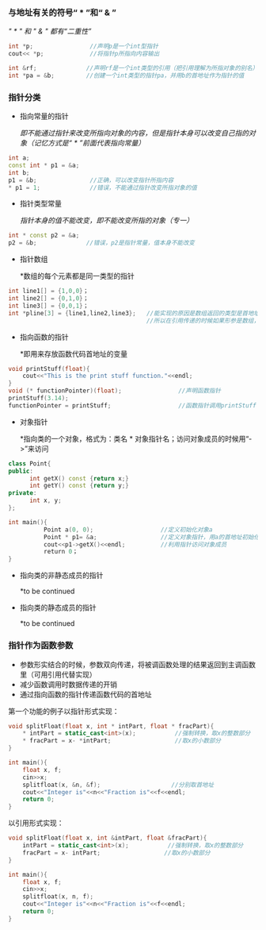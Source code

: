 ### 与地址有关的符号“ * ”和“ & ”
*" * "  和 " & " 都有“二重性”*
```c++
int *p;                //声明p是一个int型指针
cout<< *p;             //将指针p所指向内容输出

int &rf;              //声明rf是一个int类型的引用（把引用理解为所指对象的别名）
int *pa = &b;         //创建一个int类型的指针pa，并用b的首地址作为指针的值
```
### 指针分类
* 指向常量的指针

  *即不能通过指针来改变所指向对象的内容，但是指针本身可以改变自己指的对象（记忆方式是“ * ”前面代表指向常量）*

```c++
int a;
const int * p1 = &a;        
int b;
p1 = &b;               //正确，可以改变指针所指内容
* p1 = 1;              //错误，不能通过指针改变所指对象的值
```

* 指针类型常量

  *指针本身的值不能改变，即不能改变所指的对象（专一）*
```c++
int * const p2 = &a;
p2 = &b;              //错误，p2是指针常量，值本身不能改变
```

* 指针数组

  *数组的每个元素都是同一类型的指针
```c++
int line1[] = {1,0,0}；
int line2[] = {0,1,0}；
int line3[] = {0,0,1}；
int *pline[3] = {line1,line2,line3};   //能实现的原因是数组返回的类型是首地址,
                                       //所以在引用传递的时候如果形参是数组，不用加引用&
```

* 指向函数的指针

  *即用来存放函数代码首地址的变量
```c++
void printStuff(float){
    cout<<"This is the print stuff function."<<endl;
}
void (* functionPointer)(float);                //声明函数指针
printStuff(3.14);
functionPointer = printStuff;                   //函数指针调用printStuff
```

* 对象指针

  *指向类的一个对象，格式为：类名 * 对象指针名；访问对象成员的时候用“->”来访问
```c++
class Point{
public:
      int getX() const {return x;}
      int getY() const {return y;}
private:
      int x, y;
};

int main(){
          Point a(0, 0);                   //定义初始化对象a
          Point * p1= &a;                  //定义对象指针，用a的首地址初始化
          cout<<p1->getX()<<endl;          //利用指针访问对象成员
          return 0；
}
```

* 指向类的非静态成员的指针

  *to be continued

* 指向类的静态成员的指针

  *to be continued

### 指针作为函数参数
* 参数形实结合的时候，参数双向传递，将被调函数处理的结果返回到主调函数里（可用引用代替实现）
* 减少函数调用时数据传递的开销
* 通过指向函数的指针传递函数代码的首地址

第一个功能的例子以指针形式实现：
```c++
void splitFloat(float x, int * intPart, float * fracPart){
    * intPart = static_cast<int>(x);           //强制转换，取x的整数部分
    * fracPart = x- *intPart;                  //取x的小数部分
}

int main(){
    float x, f;
    cin>>x;
    splitfloat(x, &n, &f);                    //分别取首地址
    cout<<"Integer is"<<n<<"Fraction is"<<f<<endl;
    return 0;
}
```
以引用形式实现：
```c++
void splitFloat(float x, int &intPart, float &fracPart){
    intPart = static_cast<int>(x);           //强制转换，取x的整数部分
    fracPart = x- intPart;                  //取x的小数部分
}

int main(){
    float x, f;
    cin>>x;
    splitfloat(x, n, f);
    cout<<"Integer is"<<n<<"Fraction is"<<f<<endl;
    return 0;
}
```
